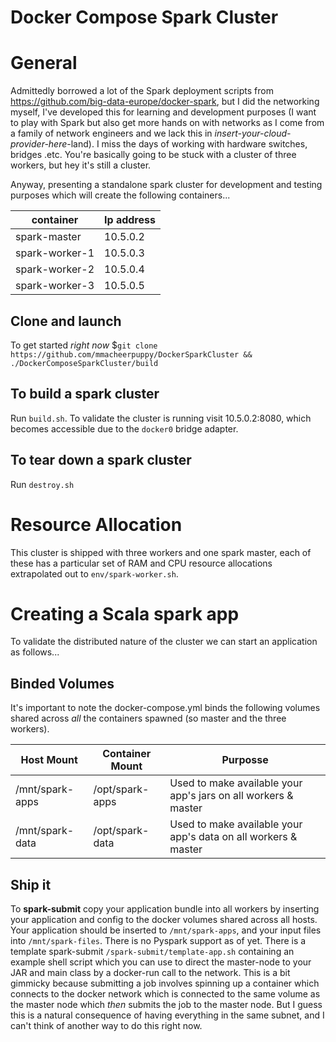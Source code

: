 # Docker Compose Spark Cluster

# General

Admittedly borrowed a lot of the Spark deployment scripts from https://github.com/big-data-europe/docker-spark, but I did the networking myself, I've developed this for learning and development purposes (I want to play with Spark but also get more hands on with networks as I come from a family of network engineers and we lack this in _insert-your-cloud-provider-here_-land). I miss the days of working with hardware switches, bridges .etc. You're basically going to be stuck with a cluster of three workers, but hey it's still a cluster.

Anyway, presenting a standalone spark cluster for development and testing purposes which will create the following containers...

| container      | Ip address |
| -------------- | ---------- |
| spark-master   | 10.5.0.2   |
| spark-worker-1 | 10.5.0.3   |
| spark-worker-2 | 10.5.0.4   |
| spark-worker-3 | 10.5.0.5   |


## Clone and launch

To get started _right now_ $`git clone https://github.com/mmacheerpuppy/DockerSparkCluster && ./DockerComposeSparkCluster/build`

## To build a spark cluster

Run `build.sh`. To validate the cluster is running visit 10.5.0.2:8080, which becomes accessible due to the `docker0` bridge adapter. 

## To tear down a spark cluster

Run `destroy.sh`

# Resource Allocation

This cluster is shipped with three workers and one spark master, each of these has a particular set of RAM and CPU resource allocations extrapolated out to `env/spark-worker.sh`.

# Creating a Scala spark app

To validate the distributed nature of the cluster we can start an application as follows...

## Binded Volumes

It's important to note the docker-compose.yml binds the following volumes shared across _all_ the containers spawned (so master and the three workers).

| Host Mount      | Container Mount | Purposse                                                       |
| --------------- | --------------- | -------------------------------------------------------------- |
| /mnt/spark-apps | /opt/spark-apps | Used to make available your app's jars on all workers & master |
| /mnt/spark-data | /opt/spark-data | Used to make available your app's data on all workers & master |

## Ship it

To **spark-submit** copy your application bundle into all workers by inserting your application and config to the docker volumes shared across all hosts. Your application should be inserted to `/mnt/spark-apps`, and your input files into `/mnt/spark-files`. There is no Pyspark support as of yet. There is a template spark-submit `/spark-submit/template-app.sh` containing an example shell script which you can use to direct the master-node to your JAR and main class by a docker-run call to the network. This is a bit gimmicky because submitting a job involves spinning up a container which connects to the docker network which is connected to the same volume as the master node which _then_ submits the job to the master node. But I guess this is a natural consequence of having everything in the same subnet, and I can't think of another way to do this right now. 
